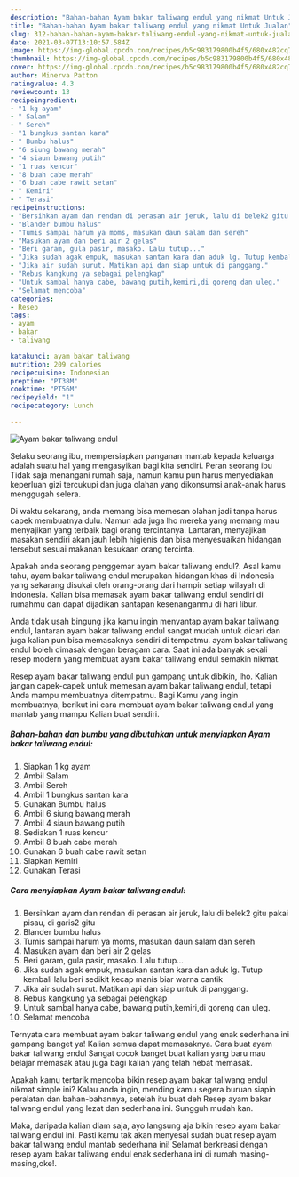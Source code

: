 ```yaml
---
description: "Bahan-bahan Ayam bakar taliwang endul yang nikmat Untuk Jualan"
title: "Bahan-bahan Ayam bakar taliwang endul yang nikmat Untuk Jualan"
slug: 312-bahan-bahan-ayam-bakar-taliwang-endul-yang-nikmat-untuk-jualan
date: 2021-03-07T13:10:57.584Z
image: https://img-global.cpcdn.com/recipes/b5c983179800b4f5/680x482cq70/ayam-bakar-taliwang-endul-foto-resep-utama.jpg
thumbnail: https://img-global.cpcdn.com/recipes/b5c983179800b4f5/680x482cq70/ayam-bakar-taliwang-endul-foto-resep-utama.jpg
cover: https://img-global.cpcdn.com/recipes/b5c983179800b4f5/680x482cq70/ayam-bakar-taliwang-endul-foto-resep-utama.jpg
author: Minerva Patton
ratingvalue: 4.3
reviewcount: 13
recipeingredient:
- "1 kg ayam"
- " Salam"
- " Sereh"
- "1 bungkus santan kara"
- " Bumbu halus"
- "6 siung bawang merah"
- "4 siaun bawang putih"
- "1 ruas kencur"
- "8 buah cabe merah"
- "6 buah cabe rawit setan"
- " Kemiri"
- " Terasi"
recipeinstructions:
- "Bersihkan ayam dan rendan di perasan air jeruk, lalu di belek2 gitu pakai pisau, di garis2 gitu"
- "Blander bumbu halus"
- "Tumis sampai harum ya moms, masukan daun salam dan sereh"
- "Masukan ayam dan beri air 2 gelas"
- "Beri garam, gula pasir, masako. Lalu tutup..."
- "Jika sudah agak empuk, masukan santan kara dan aduk lg. Tutup kembali lalu beri sedikit kecap manis biar warna cantik"
- "Jika air sudah surut. Matikan api dan siap untuk di panggang."
- "Rebus kangkung ya sebagai pelengkap"
- "Untuk sambal hanya cabe, bawang putih,kemiri,di goreng dan uleg."
- "Selamat mencoba"
categories:
- Resep
tags:
- ayam
- bakar
- taliwang

katakunci: ayam bakar taliwang 
nutrition: 209 calories
recipecuisine: Indonesian
preptime: "PT38M"
cooktime: "PT56M"
recipeyield: "1"
recipecategory: Lunch

---
```



![Ayam bakar taliwang endul](https://img-global.cpcdn.com/recipes/b5c983179800b4f5/680x482cq70/ayam-bakar-taliwang-endul-foto-resep-utama.jpg)

Selaku seorang ibu, mempersiapkan panganan mantab kepada keluarga adalah suatu hal yang mengasyikan bagi kita sendiri. Peran seorang ibu Tidak saja menangani rumah saja, namun kamu pun harus menyediakan keperluan gizi tercukupi dan juga olahan yang dikonsumsi anak-anak harus menggugah selera.

Di waktu  sekarang, anda memang bisa memesan olahan jadi tanpa harus capek membuatnya dulu. Namun ada juga lho mereka yang memang mau menyajikan yang terbaik bagi orang tercintanya. Lantaran, menyajikan masakan sendiri akan jauh lebih higienis dan bisa menyesuaikan hidangan tersebut sesuai makanan kesukaan orang tercinta. 



Apakah anda seorang penggemar ayam bakar taliwang endul?. Asal kamu tahu, ayam bakar taliwang endul merupakan hidangan khas di Indonesia yang sekarang disukai oleh orang-orang dari hampir setiap wilayah di Indonesia. Kalian bisa memasak ayam bakar taliwang endul sendiri di rumahmu dan dapat dijadikan santapan kesenanganmu di hari libur.

Anda tidak usah bingung jika kamu ingin menyantap ayam bakar taliwang endul, lantaran ayam bakar taliwang endul sangat mudah untuk dicari dan juga kalian pun bisa memasaknya sendiri di tempatmu. ayam bakar taliwang endul boleh dimasak dengan beragam cara. Saat ini ada banyak sekali resep modern yang membuat ayam bakar taliwang endul semakin nikmat.

Resep ayam bakar taliwang endul pun gampang untuk dibikin, lho. Kalian jangan capek-capek untuk memesan ayam bakar taliwang endul, tetapi Anda mampu membuatnya ditempatmu. Bagi Kamu yang ingin membuatnya, berikut ini cara membuat ayam bakar taliwang endul yang mantab yang mampu Kalian buat sendiri.

<!--inarticleads1-->

##### Bahan-bahan dan bumbu yang dibutuhkan untuk menyiapkan Ayam bakar taliwang endul:

1. Siapkan 1 kg ayam
1. Ambil  Salam
1. Ambil  Sereh
1. Ambil 1 bungkus santan kara
1. Gunakan  Bumbu halus
1. Ambil 6 siung bawang merah
1. Ambil 4 siaun bawang putih
1. Sediakan 1 ruas kencur
1. Ambil 8 buah cabe merah
1. Gunakan 6 buah cabe rawit setan
1. Siapkan  Kemiri
1. Gunakan  Terasi




<!--inarticleads2-->

##### Cara menyiapkan Ayam bakar taliwang endul:

1. Bersihkan ayam dan rendan di perasan air jeruk, lalu di belek2 gitu pakai pisau, di garis2 gitu
1. Blander bumbu halus
1. Tumis sampai harum ya moms, masukan daun salam dan sereh
1. Masukan ayam dan beri air 2 gelas
1. Beri garam, gula pasir, masako. Lalu tutup...
1. Jika sudah agak empuk, masukan santan kara dan aduk lg. Tutup kembali lalu beri sedikit kecap manis biar warna cantik
1. Jika air sudah surut. Matikan api dan siap untuk di panggang.
1. Rebus kangkung ya sebagai pelengkap
1. Untuk sambal hanya cabe, bawang putih,kemiri,di goreng dan uleg.
1. Selamat mencoba




Ternyata cara membuat ayam bakar taliwang endul yang enak sederhana ini gampang banget ya! Kalian semua dapat memasaknya. Cara buat ayam bakar taliwang endul Sangat cocok banget buat kalian yang baru mau belajar memasak atau juga bagi kalian yang telah hebat memasak.

Apakah kamu tertarik mencoba bikin resep ayam bakar taliwang endul nikmat simple ini? Kalau anda ingin, mending kamu segera buruan siapin peralatan dan bahan-bahannya, setelah itu buat deh Resep ayam bakar taliwang endul yang lezat dan sederhana ini. Sungguh mudah kan. 

Maka, daripada kalian diam saja, ayo langsung aja bikin resep ayam bakar taliwang endul ini. Pasti kamu tak akan menyesal sudah buat resep ayam bakar taliwang endul mantab sederhana ini! Selamat berkreasi dengan resep ayam bakar taliwang endul enak sederhana ini di rumah masing-masing,oke!.

